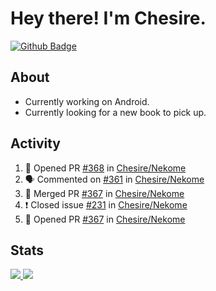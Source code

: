 # Hey there! I'm Chesire.

[![Github Badge](https://img.shields.io/badge/-Github-000?style=flat-square&logo=Github&logoColor=white&link=https://github.com/chesire)](https://github.com/chesire)

## About

<!-- Uses https://github.com/Chesire/natemoo-re -->
* Currently working on Android.
* Currently looking for a new book to pick up.
<!--
* Currently listening to: 
<a href="https://natemoo-re-iirbxe7wf.vercel.app/now-playing?open">
    <img src="https://natemoo-re-iirbxe7wf.vercel.app/now-playing" width="256" height="64" alt="Now Playing">
</a>  
-->

## Activity

<!-- Uses https://github.com/jamesgeorge007/github-activity-readme -->
<!--START_SECTION:activity-->
1. 💪 Opened PR [#368](https://github.com/Chesire/Nekome/pull/368) in [Chesire/Nekome](https://github.com/Chesire/Nekome)
2. 🗣 Commented on [#361](https://github.com/Chesire/Nekome/issues/361) in [Chesire/Nekome](https://github.com/Chesire/Nekome)
3. 🎉 Merged PR [#367](https://github.com/Chesire/Nekome/pull/367) in [Chesire/Nekome](https://github.com/Chesire/Nekome)
4. ❗️ Closed issue [#231](https://github.com/Chesire/Nekome/issues/231) in [Chesire/Nekome](https://github.com/Chesire/Nekome)
5. 💪 Opened PR [#367](https://github.com/Chesire/Nekome/pull/367) in [Chesire/Nekome](https://github.com/Chesire/Nekome)
<!--END_SECTION:activity-->

## Stats

<a href="https://github-readme-stats.vercel.app/api/top-langs/?username=chesire&theme=tokyonight">
    <img src="https://github-readme-stats.vercel.app/api/top-langs/?username=chesire&layout=compact&theme=tokyonight" >
</a>
<a href="https://github-readme-stats.vercel.app/api?username=chesire&show_icons=true&theme=tokyonight">
    <img src="https://github-readme-stats.vercel.app/api?username=chesire&show_icons=true&theme=tokyonight" >
</a>  
